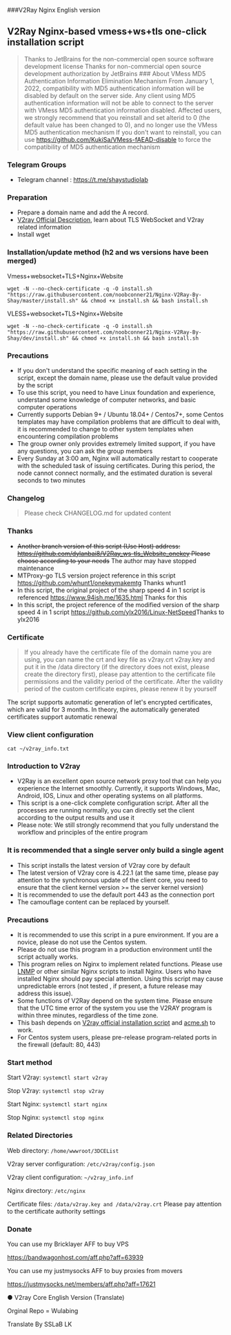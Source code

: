 ###V2Ray Nginx English version

## V2Ray Nginx-based vmess+ws+tls one-click installation script
> Thanks to JetBrains for the non-commercial open source software development license
> Thanks for non-commercial open source development authorization by JetBrains ### About VMess MD5 Authentication Information Elimination Mechanism
> From January 1, 2022, compatibility with MD5 authentication information will be disabled by default on the server side. Any client using MD5 authentication information will not be able to connect to the server with VMess MD5 authentication information disabled. Affected users, we strongly recommend that you reinstall and set alterid to 0 (the default value has been changed to 0), and no longer use the VMess MD5 authentication mechanism If you don't want to reinstall, you can use https://github.com/KukiSa/VMess-fAEAD-disable to force the compatibility of MD5 authentication mechanism

### Telegram Groups
 * Telegram channel : https://t.me/shaystudiolab

### Preparation
 * Prepare a domain name and add the A record.
 * [V2ray Official Description](https://www.v2ray.com/), learn about TLS WebSocket and V2ray related information
 * Install wget

### Installation/update method (h2 and ws versions have been merged)
 Vmess+websocket+TLS+Nginx+Website
 ```
 wget -N --no-check-certificate -q -O install.sh "https://raw.githubusercontent.com/noobconner21/Nginx-V2Ray-By-Shay/master/install.sh" && chmod +x install.sh && bash install.sh
 ```

VLESS+websocket+TLS+Nginx+Website
```
wget -N --no-check-certificate -q -O install.sh "https://raw.githubusercontent.com/noobconner21/Nginx-V2Ray-By-Shay/dev/install.sh" && chmod +x install.sh && bash install.sh
```

### Precautions
 * If you don't understand the specific meaning of each setting in the script, except the domain name, please use the default value provided by the script
 * To use this script, you need to have Linux foundation and experience, understand some knowledge of computer networks, and basic computer operations
 * Currently supports Debian 9+ / Ubuntu 18.04+ / Centos7+, some Centos templates may have compilation problems that are difficult to deal with, it is recommended to change to other system templates when encountering compilation problems
 * The group owner only provides extremely limited support, if you have any questions, you can ask the group members
 * Every Sunday at 3:00 am, Nginx will automatically restart to cooperate with the scheduled task of issuing certificates. During this period, the node cannot connect normally, and the estimated duration is several seconds to two minutes

### Changelog
 > Please check CHANGELOG.md for updated content

 ### Thanks
 * ~~Another branch version of this script (Use Host) address: https://github.com/dylanbai8/V2Ray_ws-tls_Website_onekey Please choose according to your needs~~ The author may have stopped maintenance
 * MTProxy-go TLS version project reference in this script https://github.com/whunt1/onekeymakemtg Thanks whunt1
 * In this script, the original project of the sharp speed 4 in 1 script is referenced https://www.94ish.me/1635.html Thanks for this
 * In this script, the project reference of the modified version of the sharp speed 4 in 1 script https://github.com/ylx2016/Linux-NetSpeed ​​Thanks to ylx2016

### Certificate
 > If you already have the certificate file of the domain name you are using, you can name the crt and key file as v2ray.crt v2ray.key and put it in the /data directory (if the directory does not exist, please create the directory first), please pay attention to the certificate file permissions  and the validity period of the certificate. After the validity period of the custom certificate expires, please renew it by yourself

The script supports automatic generation of let's encrypted certificates, which are valid for 3 months. In theory, the automatically generated certificates support automatic renewal

 ### View client configuration
 `cat ~/v2ray_info.txt`

 ### Introduction to V2ray

 * V2Ray is an excellent open source network proxy tool that can help you experience the Internet smoothly. Currently, it supports Windows, Mac, Android, IOS, Linux and other operating systems on all platforms.
 * This script is a one-click complete configuration script. After all the processes are running normally, you can directly set the client according to the output results and use it
 * Please note: We still strongly recommend that you fully understand the workflow and principles of the entire program

### It is recommended that a single server only build a single agent
 * This script installs the latest version of V2ray core by default
 * The latest version of V2ray core is 4.22.1 (at the same time, please pay attention to the synchronous update of the client core, you need to ensure that the client kernel version >= the server kernel version)
 * It is recommended to use the default port 443 as the connection port
 * The camouflage content can be replaced by yourself.

 ### Precautions
 * It is recommended to use this script in a pure environment. If you are a novice, please do not use the Centos system.
 * Please do not use this program in a production environment until the script actually works.
 * This program relies on Nginx to implement related functions. Please use [LNMP](https://lnmp.org) or other similar Nginx scripts to install Nginx. Users who have installed Nginx should pay special attention. Using this script may cause unpredictable errors (not tested  , if present, a future release may address this issue).
 * Some functions of V2Ray depend on the system time. Please ensure that the UTC time error of the system you use the V2RAY program is within three minutes, regardless of the time zone.
 * This bash depends on [V2ray official installation script](https://install.direct/go.sh) and [acme.sh](https://github.com/Neilpang/acme.sh) to work.
 * For Centos system users, please pre-release program-related ports in the firewall (default: 80, 443)


### Start method

 Start V2ray: `systemctl start v2ray`

 Stop V2ray: `systemctl stop v2ray`

 Start Nginx: `systemctl start nginx`

 Stop Nginx: `systemctl stop nginx`

 ### Related Directories

 Web directory: `/home/wwwroot/3DCEList`

 V2ray server configuration: `/etc/v2ray/config.json`

 V2ray client configuration: `~/v2ray_info.inf`

 Nginx directory: `/etc/nginx`

 Certificate files: `/data/v2ray.key and /data/v2ray.crt` Please pay attention to the certificate authority settings

 ### Donate

 You can use my Bricklayer AFF to buy VPS

 https://bandwagonhost.com/aff.php?aff=63939

 You can use my justmysocks AFF to buy proxies from movers

 https://justmysocks.net/members/aff.php?aff=17621
 
 
● V2ray Core English Version (Translate)
 
 
Orginal Repo = Wulabing

Translate By SSLaB LK



